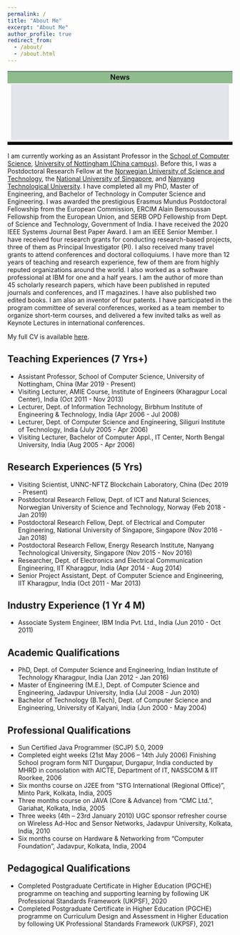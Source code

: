 ```yaml
---
permalink: /
title: "About Me" 
excerpt: "About Me"
author_profile: true
redirect_from: 
  - /about/
  - /about.html
---
```


<table>
                                       <tr>
<td bgcolor="#8FBC8F" height="25px" align="center">
<b>News</b>
</td>
</tr>
<tr>
<td>
<div align="center" style="background-color:#e4e4ed" width="80%">
<marquee style="position: related;" onMouseOver="this.setAttribute('scrollamount', 0, 0);" onMouseOut="this.setAttribute('scrollamount', 2, 0);" scrollamount="2" scrolldelay="100" direction="up" loop="true" height="125" width="100%" >
<font size="+.5">
<!--YOUR SCROLL CONTENT HERE-->
<p align="left" class="infotxt" >

[May, 2022] Congratulations to <b>Pallav Kumar Deb</b> for <b>defending his PhD Thesis </b> !
<br><br>
[December, 2021] Happy to share that I have been awarded the <b>Outstanding Volunteer Award</b> by IEEE India Council !
<br><br>
[November, 2021] Happy to share that I have been <b>elected a Fellow of the IEEE</b> !
<br><br>
[October, 2021] Congratulations to <b>Riya Tapwal</b> for <b>receiving the PMRF Fellowship 2021</b> !
<br><br>
[September, 2021] Congratulations to <b>Aishwariya Chakraborty</b> for <b>receiving the Google PhD Fellowship 2021 (Systems and Networking) </b> !
<br><br>
[July, 2021] Congratulations to <b>Sumana Maiti</b> for <b>defending her PhD Thesis </b> !
<br><br>
[April, 2021] Congratulations to <b>Satendra Kumar</b> for <b>defending his PhD Thesis </b> !
<br><br>
[April, 2021] Congratulations to <b>Anandarup Mukherjee</b> for <b>defending his PhD Thesis </b> !
<br><br>
[March, 2021] Congratulations to <b>Abhishek Bera</b> for <b>defending his PhD Thesis </b> !
<br><br>
[January, 2021] Congratulations to <b>Ilora Maity</b> for <b>defending his PhD Thesis </b> !
<br><br>
[December, 2020] Congratulations to <b>Ayan Mondal</b> for <b>defending his PhD Thesis </b> !
<br><br>
[December, 2020] Selected as <b><i>Editor</i></b> of <b><i>IEEE Transactions on Sustainable Computing</i></b> !
<br><br>
[November, 2020] Congratulations to <b>Tamoghna Ojha</b> for <b>defending his PhD Thesis </b> !
<br><br>
[November, 2020] Congratulations to <b>Arijit Roy</b> for <b>defending his PhD Thesis </b> !
<br><br>
[November, 2020] Congratulations to <b>Chandana Roy</b> for <b>defending her PhD Thesis </b> !
<br><br>
[September, 2020] Elected as <b>Fellow</b> of the <b><i>India National Academy of Engineering (INAE)</i></b>, 2020 !
<br><br>
[January, 2020] Selected as <b><i>Editor</i></b> of <b><i>IEEE Network</i></b> !
<br><br>
[April, 2019] Congratulations to <b>Sanku</b> for <b>defending his MS Thesis </b> !
<br><br>
[March, 2019] Paper with <b>Sanku</b> accepted in <b>IEEE Transactions on Consumer Electronics</b> !
<br><br>
[February, 2019] Elected as <b><i>Fellow </i></b> of <b><i>Royal Society of Public Health (RSPH), UK, 2019</i></b> for his <b>contributions to Healthcare IoT</b> !
<br><br>
[January, 2019] Received the <b>Abdul Kalam Technology Innovation National Fellowship</b> by <b>INAE </b> !
<br><br>
[January, 2019] Congratulations to <b>Aishwariya</b> for <b>defending her MS Thesis </b> !
<br><br>
[December, 2018] Congratulations to <b>Niloy</b> for <b>defending his MS Thesis </b> !
<br><br>
[November, 2018] Elected as <b><i>Fellow </i></b> of <b><i>Institution of Engineering and Technology (IET), UK, 2018</i></b> !
<br><br>
[October, 2018] Elected as <b><i>Fellow </i></b> of <b><i>Institution of Electronics and Telecommunications Engineers (IETE), India, 2018</i></b> !
<br><br>
[September, 2018] The survey article on <b>Cloud Computing for Smart Grid</b> with Samaresh featured as <b>one of the 50 Most Popular Articles</b> by <b>IEEE Trans. on Parallel & Dist. Systems</b>, December 2015 - September 2018 !
<br><br>
[September, 2018] The survey article on <b>Software-Defined Networking for Internet of Things</b> with Samaresh featured as <b>one of the 50 Most Popular Articles</b> by <b>IEEE Internet of Things Journal</b>, September 2017 - September 2018 !
<br><br>
[September, 2018] Paper with <b>Aishwariya</b> accepted in <b>IEEE Transactions on Services Computing</b> !
<br><br>
<!-- [August, 2018] Paper with <b>Samaresh</b> accepted in <b>IEEE Transactions on Mobile Computing</b> !
<br><br>
[August, 2018] Paper with <b>Nabiul</b> accepted in <b>IEEE Transactions on NanoBioscience</b> !
<br><br>
[June, 2018] Paper with <b>Niloy</b> accepted in <b>IEEE Transactions on Emerging Topics in Computing</b> !
<br><br>
[May, 2018] Paper with <b>Barun</b> accepted in <b>IEEE Transactions on Services Computing</b> !
<br><br>
[April, 2018] Paper with <b>Soumen</b> accepted in <b>IEEE Transactions on Mobile Computing</b> !
<br><br>
[April, 2018] Paper with <b>Ilora</b> accepted in <b>IEEE Transactions on Communications</b> !
<br><br>

[March, 2018] Received the <b>Careers360</b> "<b>Outstanding Faculty Award</b>" in Computer Science for the year 2018 !
<br><br>
[March, 2018] <b>Batteryless IoT Sensing Nodes</b> project/prototype by Anandarup, Arijit, and Sanku (under my guidence) received the <b>Gandhian Yong Technological Innovation (GYTI) Award</b> at the <b>Rastrapati Bhawan</b> !
<br><br>
[February, 2018] The survey article on <b>Cloud Computing Applications for Smart Grid</b> with Samaresh featured as <b>one of the 50 Most Popular Articles</b> by <b>IEEE Transactions on Parallel and Distributed Systems</b>, every month during December 2015 - January 2018 !
<br><br>
[December, 2017] Congratulations to <b>Soumen</b> for getting faculty postion at <b>NIT Meghalaya</b> !
<br><br>
[December, 2017] Congratulations to <b>Barun</b> for getting offer from <b>ABB, Bangalore</b> !
<br><br>
[December, 2017] Congratulations to <b>Samaresh</b> for receiving the <b>IEEE Richard E. Merwin Student Scholarship 2017</b> !
<br><br>
[September, 2017] Received the "<b>National Academy of Sciences (NASI) Fellow, India</b>" !
<br><br>
[June, 2017] Selected for the "<b>Faculty Excellence Award</b>" at <b>IIT Kharagpur</b> !
<br><br>
[April, 2017] Congratulations to <b>Samaresh</b> for his selection in the <b>5<sup>th</sup> Heidelberg Laureate Forum 2017</b> !
<br><br>
[January, 2017] Congratulations to <b>Arijit</b> for receiving the <b>CSIR Senior Research Fellowship</b> !
<br><br>
[January, 2017] <b>C2C: Community-Based Cooperative Energy Consumption in Smart Grid</b> paper with Samaresh accepted in <b>IEEE Transactions on Smart Grid</b> ! -->

<!-- [December 2016] Congratulations to <b>Tamoghna</b> for receiveing <b>Richard E.Merwin Student Scholarship</b> !
<br><br>
[November 2016] <b>Cheating-Resilient Bandwidth Distribution in Mobile Cloud Computing</b> paper with Manas accepted in <b> IEEE Transactions on Mobile Computing </b> !
<br><br>
[November 2016] <b>Topology Management-Based Distributed Camera Actuation in Wireless Multimedia Sensor Networks</b> paper with Goutam accepted in <b>ACM Transactions on Autonomous and Adaptive Systems</b> !
<br><br>
[September 2016] <b>Game Theoretic Analysis of Cooperative Message Forwarding in OMNs</b> paper with Sujata and Barun accepted in <b>IEEE Transactions on Cybernetics</b> !
<br><br>
[August 2016] <b>On the Effects of Communication Range Shrinkage of Sensor Nodes in MWSN</b> paper with Pushpendu accepted in <b>IEEE Systems Journal</b> !
<br><br>
[July 2016] <b>CoRD</b> paper with Arijit accepted in <b>ACM Transactions on Autonomous and Adaptive Systems</b> !
<br><br>
[July, 2016] <b>AT-MAC</b> paper with Soumen accepted in <b>IEEE Transactions on Mobile Computing</b> !
<br><br>
[July, 2016] Congratulations to <b>Subarna</b> for receiving <b>Facebook Grace Hopper Scholarship 2016 </b>!
<br><br>
[July 2016] Congratulations to <b>Sujata</b> for getting faculty postion at <b>IIT Ropar</b> !
<br><br>
[July 2016] <b>Packet Centric Trade-off and Unfair Success Region in IEEE 802.11 WLANs</b> paper with Manas accepted in <b>IEEE Transactions on Vehicular Technology</b> !
<br><br>
[July 2016] <b>Catch the Pendulum</b> paper with Nabiul accepted in <b>IEEE Transactions on NanoBioScience</b> !
<br><br>
[June 2016] Congratulations to <b>Nabuil</b> for receiving the <b>ERCIM post-doc fellowship </b>!
<br><br>
[June 2016] <b>Temporal Correction in Sensor Networks</b> paper with Sankar accepted in <b>IEEE Transactions on Industrial Informatics</b> !
<br><br>
[June 2016] <b>Named Content Searching in OMNs</b> paper with Barun accepted in <b>IEEE Communication Letters</b> !
<br><br>
[May 2016] <b>Data analytics in video conferencing systems</b> paper with Sumit accepted in <b>IEEE Transactions on Cyber Physical Social Systems</b> !
<br><br>
[May 2016] <b>MUST-NBS</b> paper with Soumen accepted in <b>IEEE Transactions on Mobile Computing</b> !
<br><br>
[May, 2016] Invited to deliver Keynote Address in <b>CITS 2016</b> to be held this year at Kunming, China</b> !
<br><br>
[May, 2016] The survey article on <b>Wireless Sensor Networks for Agriculture</b> with Tamoghna featured as <b>one of the most downloaded articles</b> by <b>Computers &amp; Electronics in Agriculture journal</b> !
<br><br>
[April, 2016] Congratulations to <b>Subhadeep</b> and <b>Subarna</b> for  their selection in the <b>4<sup>th</sup> Heidelberg Laureate Forum 2016</b> !
<br><br>
[March, 2016] Congratulations to <b>Subarna</b> for being the sole Indian selected as the <b>Leader of the Google Anita Borg Scholarship Community</b> !
<br><br>
[February, 2016] Congratulations to <b>Ayan</b> for receiving the <b>TCS Research Fellowship</b> !
<br><br>
[January, 2016] Selected as <b><i>Associate Editor</i></b> of <b><i>IEEE Transactions on Mobile Computing</i></b> for a term of 3 years
<br><br>
[January, 2016] Congratulations to <b>Subarna</b> for receiving the <b>N2 Women's Fellowship</b> !
<br><br> -->

</p>
</font> </marquee></div>
</td>
</tr>
<tr style="background-color:#e4e4ed">
<td bgcolor="BLACK" height="1px">
</td></tr>
</table>

I am currently working as an Assistant Professor in the [School of Computer Science](https://www.nottingham.edu.cn/en/science-engineering/departments-schools/cs/home.aspx), [University of Nottingham (China campus)](https://www.nottingham.edu.cn/en/). Before this, I was a Postdoctoral Research Fellow at the [Norwegian University of Science and Technology](https://www.ntnu.edu/), the [National University of Singapore](https://www.nus.edu.sg/), and [Nanyang Technological University](https://www.ntu.edu.sg/). I have completed all my PhD, Master of Engineering, and Bachelor of Technology in Computer Science and Engineering. I was awarded the prestigious Erasmus Mundus Postdoctoral Fellowship from the European Commission, ERCIM Alain Bensoussan Fellowship from the European Union, and SERB OPD Fellowship from Dept. of Science and Technology, Government of India. I have received the 2020 IEEE Systems Journal Best Paper Award. I am an IEEE Senior Member. I have received four research grants for conducting research-based projects, three of them as Principal Investigator (PI). I also received many travel grants to attend conferences and doctoral colloquiums. I have more than 12 years of teaching and research experience, few of them are from highly reputed organizations around the world. I also worked as a software professional at IBM for one and a half years. I am the author of more than 45 scholarly research papers, which have been published in reputed journals and conferences, and IT magazines. I have also published two edited books. I am also an inventor of four patents. I have participated in the program committee of several conferences, worked as a team member to organize short-term courses, and delivered a few invited talks as well as Keynote Lectures in international conferences.

My full CV is available [here](/files/Pushpendu_Kar_CV.pdf).

Teaching Experiences (7 Yrs+)
------
<ul>
  <li>Assistant Professor, School of Computer Science, University of Nottingham, China (Mar 2019 - Present)</li>
  <li>Visiting Lecturer, AMIE Course, Institute of Engineers (Kharagpur Local Center), India (Oct 2011 - Nov 2013)</li>
  <li>Lecturer, Dept. of Information Technology, Birbhum Institute of Engineering & Technology, India (Apr 2006 - Jul 2008)</li>
  <li>Lecturer, Dept. of Computer Science and Engineering, Siliguri Institute of Technology, India (July 2005 - Apr 2006)</li>
  <li>Visiting Lecturer, Bachelor of Computer Appl., IT Center, North Bengal University, India (Aug 2005 - Apr 2006)</li>
</ul>

Research Experiences (5 Yrs)
------
<ul>
  <li>Visiting Scientist, UNNC-NFTZ Blockchain Laboratory, China (Dec 2019 - Present)</li>
  <li>Postdoctoral Research Fellow, Dept. of ICT and Natural Sciences, Norwegian University of Science and Technology, Norway (Feb 2018 - Jan 2019)</li>
  <li>Postdoctoral Research Fellow, Dept. of Electrical and Computer Engineering, National University of Singapore, Singapore (Nov 2016 - Jan 2018)</li>
  <li>Postdoctoral Research Fellow, Energy Research Institute, Nanyang Technological University, Singapore (Nov 2015 - Nov 2016)</li>
  <li>Researcher, Dept. of Electronics and Electrical Communication Engineering, IIT Kharagpur, India (Apr 2014 - Aug 2014)</li>
  <li>Senior Project Assistant, Dept. of Computer Science and Engineering, IIT Kharagpur, India (Oct 2011 - Mar 2013)</li>
</ul>

Industry Experience (1 Yr 4 M)
------
<ul>
  <li>Associate System Engineer, IBM India Pvt. Ltd., India (Jun 2010 - Oct 2011)</li>
</ul>

Academic Qualifications
------
<ul>
  <li>PhD, Dept. of Computer Science and Engineering, Indian Institute of Technology Kharagpur, India (Jan 2012 - Jan 2016)</li>
  <li>Master of Engineering (M.E.), Dept. of Computer Science and Engineering, Jadavpur University, India (Jul 2008 - Jun 2010)</li>
  <li>Bachelor of Technology (B.Tech), Dept. of Computer Science and Engineering, University of Kalyani, India (Jun 2000 - May 2004)</li>
</ul>

Professional Qualifications
------
<ul>
  <li>Sun Certified Java Programmer (SCJP) 5.0, 2009</li>
  <li>Completed eight weeks (21st May 2006 – 14th July 2006) Finishing School program form NIT Durgapur, Durgapur, India conducted by MHRD in consolation with AICTE, Department of IT, NASSCOM & IIT Roorkee, 2006</li>
  <li>Six months course on J2EE from “STG International (Regional Office)”, Minto Park, Kolkata, India, 2005</li>
  <li>Three months course on JAVA (Core & Advance) from “CMC Ltd.”, Gariahat, Kolkata, India, 2005</li>
  <li>Three weeks (4th – 23rd January 2010) UGC sponsor refresher course on Wireless Ad-Hoc and Sensor Networks, Jadavpur University, Kolkata, India, 2010</li>
  <li>Six months course on Hardware & Networking from “Computer Foundation”, Jadavpur, Kolkata, India, 2004</li>
</ul>

Pedagogical Qualifications
------
<ul>
  <li>Completed Postgraduate Certificate in Higher Education (PGCHE) programme on teaching and supporting learning by following UK Professional Standards Framework (UKPSF), 2020</li>
  <li>Completed Postgraduate Certificate in Higher Education (PGCHE) programme on Curriculum Design and Assessment in Higher Education by following UK Professional Standards Framework (UKPSF), 2021</li>
</ul>
